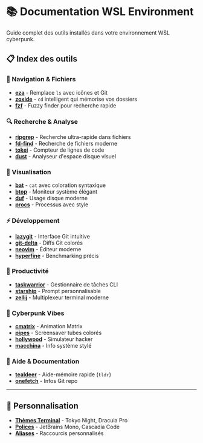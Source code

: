 # 📚 Documentation WSL Environment

Guide complet des outils installés dans votre environnement WSL cyberpunk.

## 📋 Index des outils

### 🚀 Navigation & Fichiers
- **[eza](eza.md)** - Remplace `ls` avec icônes et Git
- **[zoxide](zoxide.md)** - `cd` intelligent qui mémorise vos dossiers
- **[fzf](fzf.md)** - Fuzzy finder pour recherche rapide

### 🔍 Recherche & Analyse
- **[ripgrep](ripgrep.md)** - Recherche ultra-rapide dans fichiers
- **[fd-find](fd-find.md)** - Recherche de fichiers moderne
- **[tokei](tokei.md)** - Compteur de lignes de code
- **[dust](dust.md)** - Analyseur d'espace disque visuel

### 🎨 Visualisation
- **[bat](bat.md)** - `cat` avec coloration syntaxique
- **[btop](btop.md)** - Moniteur système élégant
- **[duf](duf.md)** - Usage disque moderne
- **[procs](procs.md)** - Processus avec style

### ⚡ Développement
- **[lazygit](lazygit.md)** - Interface Git intuitive
- **[git-delta](git-delta.md)** - Diffs Git colorés
- **[neovim](neovim.md)** - Éditeur moderne
- **[hyperfine](hyperfine.md)** - Benchmarking précis

### 🎯 Productivité
- **[taskwarrior](taskwarrior.md)** - Gestionnaire de tâches CLI
- **[starship](starship.md)** - Prompt personnalisable
- **[zellij](zellij.md)** - Multiplexeur terminal moderne

### 🔮 Cyberpunk Vibes
- **[cmatrix](cmatrix.md)** - Animation Matrix
- **[pipes](pipes.md)** - Screensaver tubes colorés
- **[hollywood](hollywood.md)** - Simulateur hacker
- **[macchina](macchina.md)** - Info système stylé

### 📖 Aide & Documentation
- **[tealdeer](tealdeer.md)** - Aide-mémoire rapide (`tldr`)
- **[onefetch](onefetch.md)** - Infos Git repo

---

## 🎨 Personnalisation

- **[Thèmes Terminal](themes.md)** - Tokyo Night, Dracula Pro
- **[Polices](fonts.md)** - JetBrains Mono, Cascadia Code
- **[Aliases](aliases.md)** - Raccourcis personnalisés